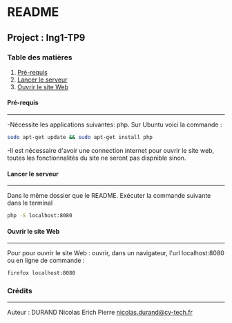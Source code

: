 # README
## Project : Ing1-TP9 
### Table des matières
1. [Pré-requis](#Pré-requis)
2. [Lancer le serveur](#serveur)
3. [Ouvrir le site Web](#exe)

#### Pré-requis
***
-Nécessite les applications suivantes: php. Sur Ubuntu voici la commande :
```sh
sudo apt-get update && sudo apt-get install php
```
-Il est nécessaire d'avoir une connection internet pour ouvrir le site web, toutes les fonctionnalités du site ne seront pas dispnible sinon.
#### Lancer le serveur
***
Dans le même dossier que le README. 
Exécuter la commande suivante dans le terminal
```sh
php -S localhost:8080
```
#### Ouvrir le site Web
***
Pour pour ouvrir le site Web :
ouvrir, dans un navigateur, l'url localhost:8080
ou en ligne de commande :
```sh
firefox localhost:8080
```
### Crédits
***
Auteur : DURAND Nicolas Erich Pierre <nicolas.durand@cy-tech.fr>
